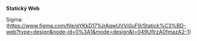 **Statický Web**

Sigma: (https://www.figma.com/file/eYKkD171IJrAqwUVVi0uF9/Statick%C3%BD-web?type=design&node-id=0%3A1&mode=design&t=049UflrzA0fmazA2-1)
